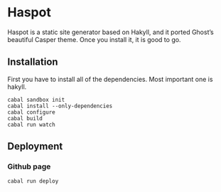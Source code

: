 # Haspot 
Haspot is a static site generator based on Hakyll, and it ported Ghost’s beautiful Casper theme. Once you install it, it is good to go.

## Installation 

First you have to install all of the dependencies. Most important one is hakyll.

```
cabal sandbox init
cabal install --only-dependencies
cabal configure
cabal build
cabal run watch
```

## Deployment


### Github page
```
cabal run deploy
```

